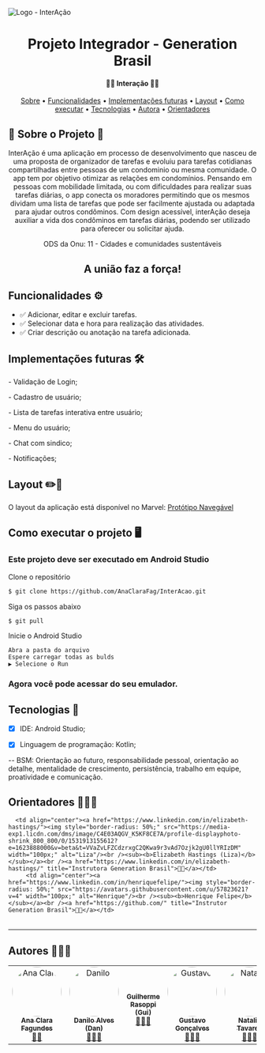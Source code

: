 ![Logo - InterAção](https://user-images.githubusercontent.com/92732923/145428875-8bb61072-319c-4f37-9080-856ed1931625.png)

<h1 align="center"> Projeto Integrador - Generation Brasil </h1>

  <h4 align="center"> 
	 🤝🤝 Interação  🤜🤛
</h4>


 <p align="center">
 <a href="#-sobre-o-projeto">Sobre</a> •
 <a href="#-funcionalidades">Funcionalidades</a> •
 <a href="#-implementacoes">Implementações futuras</a> •
 <a href="#-layout">Layout</a> • 
 <a href="#-como-executar-o-projeto">Como executar</a> • 
 <a href="#-tecnologias">Tecnologias</a> • 
 <a href="#-autores">Autora</a> • 
 <a href="#-orientadores">Orientadores</a> 
</p>

## 📄 Sobre o Projeto 📝
<p align="center"> 
	InterAção é uma aplicação em processo de desenvolvimento que nasceu de uma proposta de organizador de tarefas e evoluiu para tarefas cotidianas compartilhadas entre pessoas de um condominio ou mesma comunidade.
      O app tem por objetivo otimizar as relações em condomínios. Pensando em pessoas com mobilidade limitada, ou com dificuldades para realizar suas tarefas diárias, o app conecta os moradores permitindo que os mesmos dividam uma lista de tarefas que pode ser facilmente ajustada ou adaptada para ajudar outros condôminos. Com design acessível, interAção deseja auxiliar a vida dos condôminos em tarefas diárias, podendo ser utilizado para oferecer ou solicitar ajuda.
</p>
<p align="center">
      ODS da Onu: 11 - Cidades e comunidades sustentáveis
</P>
<h2 align="center"> 
                A união faz a força!
	</h2>


##  Funcionalidades ⚙️

- ✅ Adicionar, editar e excluir tarefas.
- ✅ Selecionar data e hora para realização das atividades.
- ✅ Criar descrição ou anotação na tarefa adicionada.



##  Implementações futuras 🛠️

<p> -  Validação de Login;
<p> -  Cadastro de usuário;
<p> -  Lista de tarefas interativa entre usuário;
<p> -  Menu do usuário;
<p> -  Chat com sindico;
<p> -  Notificações;

##  Layout ✏️📐

O layout da aplicação está disponível no Marvel:
[Protótipo  Navegável](https://marvelapp.com/prototype/79d2146/screen/83432960)




##  Como executar o projeto 🖥️

### Este projeto deve ser executado em Android Studio

Clone o repositório

```bash
$ git clone https://github.com/AnaClaraFag/InterAcao.git
```

Siga os passos abaixo
```bash
$ git pull 
```

 Inicie o Android Studio 
	
```
Abra a pasta do arquivo
Espere carregar todas as bulds 
▶️ Selecione o Run 
```
### Agora você pode acessar do seu emulador.




## Tecnologias 📱 

- [x] IDE: Android Studio;
- [x] Linguagem de programação: Kotlin;


-- BSM: Orientação ao futuro, responsabilidade pessoal, orientação ao detalhe, mentalidade de crescimento, persistência, trabalho em equipe, proatividade e comunicação.



## Orientadores 🧑🏽‍🏫

<table>
  <tr>
    	 
	  <td align="center"><a href="https://www.linkedin.com/in/elizabeth-hastings/"><img style="border-radius: 50%;" src="https://media-exp1.licdn.com/dms/image/C4E03AQGV_K5KF8CE7A/profile-displayphoto-shrink_800_800/0/1531913155612?e=1623888000&v=beta&t=VVaZvLFZCdzrxgC2QKwa9r3vAd7Ozjk2gU0llYRIzDM" width="100px;" alt="Liza"/><br /><sub><b>Elizabeth Hastings (Liza)</b></sub></a><br /><a href="https://www.linkedin.com/in/elizabeth-hastings/" title="Instrutora Generation Brasil">👨‍🚀</a></td> 
         <td align="center"><a href="https://www.linkedin.com/in/henriquefelipe/"><img style="border-radius: 50%;" src="https://avatars.githubusercontent.com/u/57823621?v=4" width="100px;" alt="Henrique"/><br /><sub><b>Henrique Felipe</b></sub></a><br /><a href="https://github.com/" title="Instrutor Generation Brasil">👨‍🚀</a></td>   
</tr>
</table>


---

##  Autores 🧑🏽‍🎓

<table>
  <tr>
    <td align="center"><a href="https://www.linkedin.com/in/ana-fagundes/"><img style="border-radius: 50%;" src="" width="100px;" alt="Ana Clara"/><br /><sub><b>Ana Clara Fagundes</b></sub></a><br /><a href="https://github.com/AnaClaraFag" title="Desenvolvedora FullStack Mobile">🕵🏽</a></td>    <td align="center"><a href="https://www.linkedin.com/in/danilo-alves-6560109b/"><img style="border-radius: 50%;" src="" width="100px;" alt="Danilo"/><br /><sub><b>Danilo Alves (Dan)</b></sub></a><br /><a href="https://github.com/dcostaalves" title="Desenvolvedor Back End mobile">🕵🏽‍♂️</a></td> 
   <td align="center"><a href="https://www.linkedin.com/in/guilherme-rasoppi-751b98171/ ><img style="border-radius: 50%;" src="" width="100px;" alt="Gui"/><br /><sub><b>Guilherme Rasoppi (Gui)</b></sub></a><br /><a href=" https://github.com/Guilherme-Rasoppi" title="Desenvolvedor FullStack Mobile">🕵🏼‍♂️</a></td>
  <td align="center"><a href="https://www.linkedin.com/in/gustavo-gon%C3%A7alves-4989111ba/"><img style="border-radius: 50%;" src="" width="100px;" alt="Gustavo"/><br /><sub><b>Gustavo Gonçalves</b></sub></a><br /><a href="https://github.com/GustavoAEG/Generation" title="Desenvolvedor Back End Mobile">🕵🏽‍♂️</a></td> 
   <td align="center"><a href="https://www.linkedin.com/in/natalia-tavares-/"><img style="border-radius: 50%;" src="" width="100px;" alt="Natalia"/><br /><sub><b>Natalia Tavares</b></sub></a><br /><a href="https://github.com/natalia-tavares" title="Desenvolvedora Front End Mobile">🕵🏼‍♀️</a></td> 

  </tr>
  </table>


